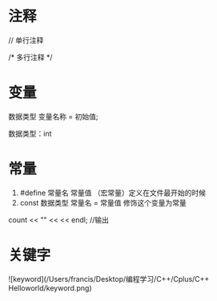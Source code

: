 # 注释

// 单行注释

/* 多行注释 */  

# 变量

数据类型 变量名称 = 初始值;

数据类型：int 

# 常量

1. #define 常量名 常量值  （宏常量）定义在文件最开始的时候
2. const 数据类型 常量名 = 常量值 修饰这个变量为常量


count << "" <<   << endl;  //输出

# 关键字

![keyword](/Users/francis/Desktop/编程学习/C++/Cplus/C++ Helloworld/keyword.png)

